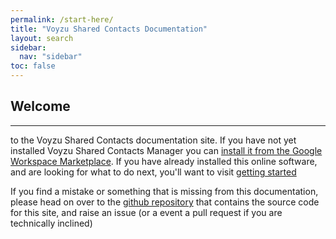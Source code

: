 ```yaml
---
permalink: /start-here/
title: "Voyzu Shared Contacts Documentation"
layout: search
sidebar:
  nav: "sidebar"
toc: false
---
```

## Welcome
<hr/>

to the Voyzu Shared Contacts documentation site.  If you have not yet installed Voyzu Shared Contacts Manager you can [install it from the Google Workspace Marketplace](https://workspace.google.com/marketplace/app/voyzu_shared_contacts_manager/337624936001?pann=ogb).  If you have already installed this online software, and are looking for what to do next, you'll want to visit [getting started](getting-started)

If you find a mistake or something that is missing from this documentation, please head on over to the [github repository](https://github.com/chrisjameslennon/mm/) that contains the source code for this site, and raise an issue (or a event a pull request if you are technically inclined)
